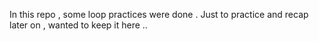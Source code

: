 In this repo , some loop practices were done . Just to practice and recap later on , wanted to keep it here .. 